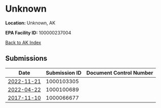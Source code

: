 # Unknown

**Location:** Unknown, AK

**EPA Facility ID:** 100000237004

[Back to AK Index](../../index.md)

## Submissions

| Date | Submission ID | Document Control Number |
|------|--------------|-------------------------|
| [2022-11-21](submissions/1000103305.md) | 1000103305 |  |
| [2022-04-22](submissions/1000100689.md) | 1000100689 |  |
| [2017-11-10](submissions/1000066677.md) | 1000066677 |  |
